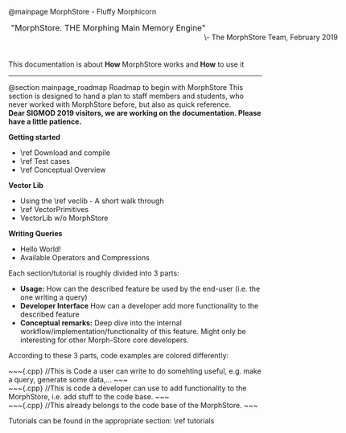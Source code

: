 @mainpage MorphStore - Fluffy Morphicorn


<div style="width: 620px; height: 60px; padding-left: 35px;" class="fragment">
    <div style="width: 520px; font-size: 16px; text-indent: -30px">
        "MorphStore. THE Morphing Main Memory Engine" 
    </div>
    <div style="float: right; text-algin: right">
        \- The MorphStore Team, February 2019
    </div>
</div>


This documentation is about __How__ MorphStore works and __How__ to use it

--- 

@section mainpage_roadmap Roadmap to begin with MorphStore
This section is designed to hand a plan to staff members and students, who never worked with MorphStore before, but also as quick reference.
<br />
<b>Dear SIGMOD 2019 visitors, we are working on the documentation. Please have a little patience.</b>

<div class="box-grid">
<div class="BoxPink" style="grid-column: 1">
<b>Getting started</b>
<ul>
<li>\ref Download and compile</li>
<li>\ref Test cases</li>
<li>\ref Conceptual Overview</li>
</ul>
</div>
<div class="BoxBlue" style="grid-column: 2">
<b>Vector Lib</b>
<ul>
<li>Using the \ref veclib - A short walk through</li>
<li>\ref VectorPrimitives</li>
<li>VectorLib w/o MorphStore</li>
</ul>
</div>
<div class="BoxBlue" style="grid-column: 1">
<b></b>
</div>
<div class="BoxPink" style="grid-column: 2">
<b>Writing Queries</b>
<ul>
<li>Hello World!</li>
<li>Available Operators and Compressions</li>
</ul>
</div>

</div>

Each section/tutorial is roughly divided into 3 parts:
- **Usage:** How can the described feature be used by the end-user (i.e. the one writing a query)
- **Developer Interface** How can a developer add more functionality to the described feature
- **Conceptual remarks:** Deep dive into the internal workflow/implementation/functionality of this feature. Might only be interesting for other Morph-Store core developers.

According to these 3 parts, code examples are colored differently:
<div class="userCode">
~~~{.cpp}
//This is Code a user can write to do somehting useful, e.g. make a query, generate some data,...
~~~
</div>
<div class="morphStoreDeveloperCode">
~~~{.cpp}
//This is code a developer can use to add functionality to the MorphStore, i.e. add stuff to the code base.
~~~
</div>
<div class="morphStoreBaseCode">
~~~{.cpp}
//This already belongs to the code base of the MorphStore.
~~~
</div>

Tutorials can be found in the appropriate section: \ref tutorials
